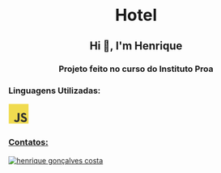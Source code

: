 <h1 align="center" style="font-weight: bold;font-size:2rem;">Hotel</h1>
<h2 align="center">Hi 👋, I'm Henrique</h2>
<h3 align="center">Projeto feito no curso do Instituto Proa</h3>
<h3 align="left">Linguagens Utilizadas:</h3>
<p align="left"> <a href="https://developer.mozilla.org/en-US/docs/Web/JavaScript" target="_blank" rel="noreferrer"> <img src="https://raw.githubusercontent.com/devicons/devicon/master/icons/javascript/javascript-original.svg" alt="javascript" width="40" height="40"/></p>

<h3 align="left">Contatos:</h3>
<p align="left">
<a href="https://linkedin.com/in/henrique gonçalves costa" target="blank"><img align="center" src="https://raw.githubusercontent.com/rahuldkjain/github-profile-readme-generator/master/src/images/icons/Social/linked-in-alt.svg" alt="henrique gonçalves costa" height="30" width="40" /></a>
</p>

